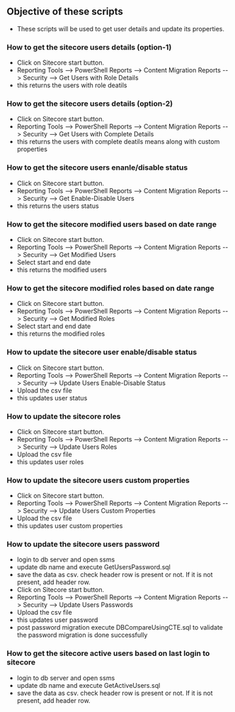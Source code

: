 ## Objective of these scripts

- These scripts will be used to get user details and update its properties.

### How to get the sitecore users details (option-1)

- Click on Sitecore start button.
- Reporting Tools --> PowerShell Reports --> Content Migration Reports --> Security --> Get Users with Role Details
- this returns the users with role deatils

### How to get the sitecore users details (option-2)

- Click on Sitecore start button.
- Reporting Tools --> PowerShell Reports --> Content Migration Reports --> Security --> Get Users with Complete Details
- this returns the users with complete deatils means along with custom properties

### How to get the sitecore users enanle/disable status

- Click on Sitecore start button.
- Reporting Tools --> PowerShell Reports --> Content Migration Reports --> Security --> Get Enable-Disable Users
- this returns the users status

### How to get the sitecore modified users based on date range

- Click on Sitecore start button.
- Reporting Tools --> PowerShell Reports --> Content Migration Reports --> Security --> Get Modified Users
- Select start and end date
- this returns the modified users

### How to get the sitecore modified roles based on date range

- Click on Sitecore start button.
- Reporting Tools --> PowerShell Reports --> Content Migration Reports --> Security --> Get Modified Roles
- Select start and end date
- this returns the modified roles

### How to update the sitecore user enable/disable status

- Click on Sitecore start button.
- Reporting Tools --> PowerShell Reports --> Content Migration Reports --> Security --> Update Users Enable-Disable Status
- Upload the csv file
- this updates user status

### How to update the sitecore roles

- Click on Sitecore start button.
- Reporting Tools --> PowerShell Reports --> Content Migration Reports --> Security --> Update Users Roles
- Upload the csv file
- this updates user roles

### How to update the sitecore users custom properties

- Click on Sitecore start button.
- Reporting Tools --> PowerShell Reports --> Content Migration Reports --> Security --> Update Users Custom Properties
- Upload the csv file
- this updates user custom properties

### How to update the sitecore users password

- login to db server and open ssms
- update db name and execute GetUsersPassword.sql
- save the data as csv. check header row is present or not. If it is not present, add header row.
- Click on Sitecore start button.
- Reporting Tools --> PowerShell Reports --> Content Migration Reports --> Security --> Update Users Passwords
- Upload the csv file
- this updates user password
- post password migration execute DBCompareUsingCTE.sql to validate the password migration is done successfully

### How to get the sitecore active users based on last login to sitecore

- login to db server and open ssms
- update db name and execute GetActiveUsers.sql
- save the data as csv. check header row is present or not. If it is not present, add header row.
